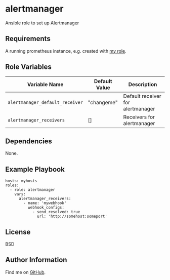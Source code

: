 alertmanager
=========

Ansible role to set up Alertmanager

Requirements
------------

A running prometheus instance, e.g. created with [my
role](https://github.com/ThreeFx/ansible-prometheus).

Role Variables
--------------

| Variable Name | Default Value | Description |
--------------- |---------------|--------------
`alertmanager_default_receiver` | "changeme" | Default receiver for alertmanager
`alertmanager_receivers` | [] | Receivers for alertmanager

Dependencies
------------

None.

Example Playbook
----------------

    hosts: myhosts
    roles:
      - role: alertmanager
        vars:
          alertmanager_receivers:
            - name: 'mywebhook'
              webhook_configs:
                - send_resolved: true
                  url: 'http://somehost:someport'

License
-------

BSD

Author Information
------------------

Find me on [GitHub](https://github.com/ThreeFx).
